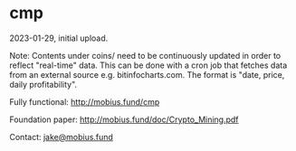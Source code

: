 # cmp

2023-01-29, initial upload.

Note:
Contents under coins/ need to be continuously updated in order to reflect "real-time" data.
This can be done with a cron job that fetches data from an external source e.g. bitinfocharts.com.
The format is "date, price, daily profitability".

Fully functional:
http://mobius.fund/cmp

Foundation paper:
http://mobius.fund/doc/Crypto_Mining.pdf

Contact:
jake@mobius.fund
